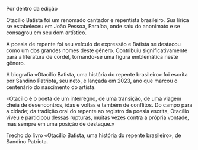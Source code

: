 Por dentro da edição

Otacílio Batista foi um renomado cantador e repentista brasileiro. Sua lírica se estabeleceu em João Pessoa, Paraíba, onde saiu do anonimato e se consagrou em seu dom artístico. 

A poesia de repente foi seu veículo de expressão e Batista se destacou como um dos grandes nomes deste gênero.
Contribuiu significativamente para a literatura de cordel, tornando-se uma figura emblemática neste gênero.

A biografia «Otacílio Batista, uma história do repente brasileiro» foi escrita por Sandino Patriota, seu neto, e lançada em 2023, ano que marcou o centenário do nascimento do artista.

«Otacílio é o poeta de um interregno, de uma transição, de uma viagem cheia de desencontros,
idas e voltas e também de conflitos. Do campo para a cidade; da tradição oral do repente
ao registro da poesia escrita, Otacílio viveu e participou dessas
rupturas, muitas vezes contra a própria vontade, mas sempre em
uma posição de destaque.»

Trecho do livro  «Otacílio Batista, uma história do repente brasileiro», de Sandino Patriota.






